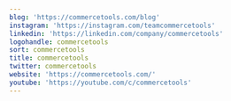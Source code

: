```yaml
---
blog: 'https://commercetools.com/blog'
instagram: 'https://instagram.com/teamcommercetools'
linkedin: 'https://linkedin.com/company/commercetools'
logohandle: commercetools
sort: commercetools
title: commercetools
twitter: commercetools
website: 'https://commercetools.com/'
youtube: 'https://youtube.com/c/commercetools'
---
```

